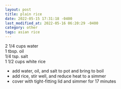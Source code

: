 ```yaml
---
layout: post
title: plain rice
date: 2022-05-15 17:31:18 -0400
last_modified_at: 2022-05-16 06:20:29 -0400
category: other
tags: asian rice
---
```


2 1/4 cups water  
1 tbsp. oil  
1/4 tsp. salt  
1 1/2 cups white rice  
* add water, oil, and salt to pot and bring to boil
* add rice, stir well, and reduce heat to a simmer
* cover with tight-fitting lid and simmer for 17 minutes
